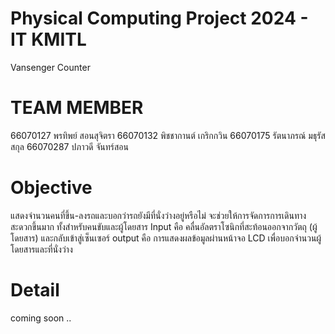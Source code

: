 # Physical Computing Project 2024 - IT KMITL
Vansenger Counter

# TEAM MEMBER
66070127 พรทิพย์ สอนสุจิตรา
66070132 พิชชากานต์ เกริกกวิน
66070175 รัตนาภรณ์ มธุรัสสกุล
66070287 ปภาวดี จันทร์สอน

# Objective
แสดงจำนวนคนที่ขึ้น-ลงรถและบอกว่ารถยังมีที่นั่งว่างอยู่หรือไม่ จะช่วยให้การจัดการการเดินทางสะดวกขึ้นมาก ทั้งสำหรับคนขับและผู้โดยสาร Input คือ คลื่นอัลตราโซนิกที่สะท้อนออกจากวัตถุ (ผู้โดยสาร) และกลับเข้าสู่เซ็นเซอร์ output คือ การแสดงผลข้อมูลผ่านหน้าจอ LCD เพื่อบอกจำนวนผู้โดยสารและที่นั่งว่าง

# Detail
coming soon ..

